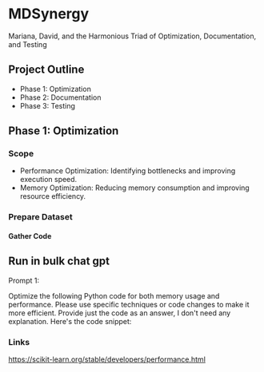 # MDSynergy
Mariana, David, and the Harmonious Triad of Optimization, Documentation, and Testing

## Project Outline
* Phase 1: Optimization
* Phase 2: Documentation
* Phase 3: Testing


## Phase 1: Optimization

### Scope

* Performance Optimization: Identifying bottlenecks and improving execution speed.
* Memory Optimization: Reducing memory consumption and improving resource efficiency.

### Prepare Dataset

#### Gather Code


## Run in bulk chat gpt

Prompt 1:

Optimize the following Python code for both memory usage and performance. Please use specific techniques or code changes to make it more efficient. Provide just the code as an answer, I don't need any explanation. Here's the code snippet:



### Links
https://scikit-learn.org/stable/developers/performance.html

